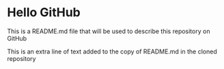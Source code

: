 
 # Hello GitHub

This is a README.md file that will be used to describe this
 repository on GitHub

This is an extra line of text added to the copy 
of README.md in the cloned repository


